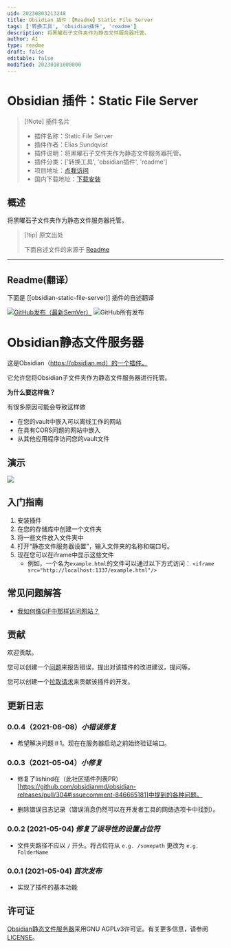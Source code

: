 ```yaml
---
uid: 20230803213248
title: Obsidian 插件：【Readme】Static File Server
tags: ['转换工具', 'obsidian插件', 'readme']
description: 将黑曜石子文件夹作为静态文件服务器托管。
author: AI
type: readme
draft: false
editable: false
modified: 20230101000000
---
```


# Obsidian 插件：Static File Server

> [!Note] 插件名片
> - 插件名称：Static File Server
> - 插件作者：Elias Sundqvist
> - 插件说明：将黑曜石子文件夹作为静态文件服务器托管。
> - 插件分类：['转换工具', 'obsidian插件', 'readme']
> - 项目地址：[点我访问](https://github.com/elias-sundqvist/obsidian-static-file-server)
> - 国内下载地址：[下载安装](https://pkmer.cn/products/plugin/pluginMarket/?obsidian-static-file-server)

## 概述

将黑曜石子文件夹作为静态文件服务器托管。



> [!tip] 原文出处
> 
>下面自述文件的来源于 [Readme](https://ghproxy.net/https://raw.githubusercontent.com/elias-sundqvist/obsidian-static-file-server/master/README.md)
> 

---

## Readme(翻译）

下面是 [[obsidian-static-file-server]] 插件的自述翻译



[![GitHub发布（最新SemVer）](https://img.shields.io/github/v/release/elias-sundqvist/obsidian-static-file-server?style=for-the-badge&sort=semver)](https://github.com/elias-sundqvist/obsidian-static-file-server/releases/latest)
![GitHub所有发布](https://img.shields.io/github/downloads/elias-sundqvist/obsidian-static-file-server/total?style=for-the-badge)
# Obsidian静态文件服务器

这是Obsidian（https://obsidian.md）的一个插件。

它允许您将Obsidian子文件夹作为静态文件服务器进行托管。

**为什么要这样做？**

有很多原因可能会导致这样做

- 在您的vault中嵌入可以离线工作的网站
- 在具有CORS问题的网站中嵌入
- 从其他应用程序访问您的vault文件

## 演示
![](images/static%20file%20server%20demo.gif)

## 入门指南

1. 安装插件
2. 在您的存储库中创建一个文件夹
3. 将一些文件放入文件夹中
4. 打开“静态文件服务器设置”，输入文件夹的名称和端口号。
5. 现在您可以在iframe中显示这些文件
   * 例如，一个名为`example.html`的文件可以通过以下方式访问：
     `<iframe src="http://localhost:1337/example.html"/>`

## 常见问题解答

* [我如何像GIF中那样访问网站？](https://github.com/elias-sundqvist/obsidian-static-file-server/issues/3#issuecomment-857964429)

## 贡献

欢迎贡献。

您可以创建一个[问题](https://github.com/elias-sundqvist/obsidian-static-file-server/issues)来报告错误，提出对该插件的改进建议，提问等。

您可以创建一个[拉取请求](https://github.com/elias-sundqvist/obsidian-static-file-server/pulls)来贡献该插件的开发。

## 更新日志

### 0.0.4（2021-06-08）*小错误修复*

* 希望解决问题＃1。现在在服务器启动之前始终验证端口。

### 0.0.3（2021-05-04）*小修复*

* 修复了lishind在（此社区插件列表PR）[https://github.com/obsidianmd/obsidian-releases/pull/304#issuecomment-846665181]中提到的各种问题。

* 删除错误日志记录（错误消息仍然可以在开发者工具的网络选项卡中找到）。

### 0.0.2 (2021-05-04) *修复了误导性的设置占位符*

* 文件夹路径不应以 `/` 开头。将占位符从 `e.g. /somepath` 更改为 `e.g. FolderName`

### 0.0.1 (2021-05-04) *首次发布*

* 实现了插件的基本功能

## 许可证

[Obsidian静态文件服务器](https://github.com/elias-sundqvist/obsidian-static-file-server)采用GNU AGPLv3许可证。有关更多信息，请参阅[LICENSE](https://github.com/elias-sundqvist/obsidian-static-file-server/blob/master/LICENSE.TXT)。



